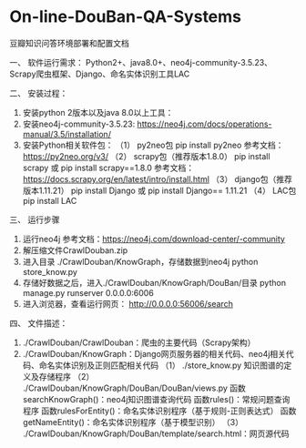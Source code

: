 # On-line-DouBan-QA-Systems

豆瓣知识问答环境部署和配置文档

一、	软件运行需求：
Python2+、java8.0+、neo4j-community-3.5.23、Scrapy爬虫框架、Django、命名实体识别工具LAC

二、	安装过程：
1.	安装python 2版本以及java 8.0以上工具：
2.	安装neo4j-community-3.5.23:
https://neo4j.com/docs/operations-manual/3.5/installation/
3.	安装Python相关软件包：
（1）	py2neo包
pip install py2neo
参考文档：https://py2neo.org/v3/
（2）	scrapy包（推荐版本1.8.0）
pip install scrapy 或 pip install scrapy==1.8.0
参考文档：https://docs.scrapy.org/en/latest/intro/install.html
（3）	django包（推荐版本1.11.21）
pip install Django 或 pip install Django== 1.11.21
（4）	LAC包
pip install LAC

三、	运行步骤
1.	运行neo4j
参考文档：https://neo4j.com/download-center/-community
2.	解压缩文件CrawlDouban.zip
3.	进入目录 ./CrawlDouban/KnowGraph，存储数据到neo4j
python store_know.py
4.	存储好数据之后，进入./CrawlDouban/KnowGraph/DouBan/目录
python manage.py runserver 0.0.0.0:6006
5.	进入浏览器，查看运行网页：
http://0.0.0.0:56006/search

四、	文件描述：
1.	./CrawlDouban/CrawlDouban：爬虫的主要代码（Scrapy架构）
2.	./CrawlDouban/KnowGraph：Django网页服务器的相关代码、neo4j相关代码、命名实体识别及正则匹配相关代码
（1）	./store_know.py 知识图谱的定义及存储程序
（2）	./CrawlDouban/KnowGraph/DouBan/DouBan/views.py
函数searchKnowGraph()：neo4j知识图谱查询代码
函数rules()：常规问题查询程序
函数rulesForEntity()：命名实体识别程序（基于规则-正则表达式）
函数getNameEntity()：命名实体识别程序（基于模型识别）
（3）	./CrawlDouban/KnowGraph/DouBan/template/search.html：网页源代码


